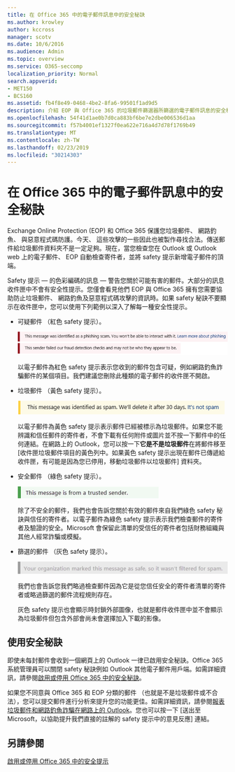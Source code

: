 ```yaml
---
title: 在 Office 365 中的電子郵件訊息中的安全秘訣
ms.author: krowley
author: kccross
manager: scotv
ms.date: 10/6/2016
ms.audience: Admin
ms.topic: overview
ms.service: O365-seccomp
localization_priority: Normal
search.appverid:
- MET150
- BCS160
ms.assetid: fb4f8e49-0468-4be2-8fa6-99501f1ad9d5
description: 介紹 EOP 與 Office 365 的垃圾郵件篩選器所篩選的電子郵件訊息的安全秘訣。
ms.openlocfilehash: 54f41d1ae0b7d0ca883bf6be7e2dbe006536d1aa
ms.sourcegitcommit: f57b4001ef1327f0ea622e716a4d7d78f1769b49
ms.translationtype: MT
ms.contentlocale: zh-TW
ms.lasthandoff: 02/23/2019
ms.locfileid: "30214303"
---
```

# <a name="safety-tips-in-email-messages-in-office-365"></a>在 Office 365 中的電子郵件訊息中的安全秘訣

Exchange Online Protection (EOP) 和 Office 365 保護您垃圾郵件、 網路釣魚、 與惡意程式碼防護。今天、 這些攻擊的一些因此也被製作尋找合法。傳送郵件給垃圾郵件資料夾不是一定足夠。現在，當您檢查您在 Outlook 或 Outlook web 上的電子郵件、 EOP 自動檢查寄件者，並將 safety 提示新增電子郵件的頂端。 
  
Safety 提示 — 的色彩編碼的訊息 — 警告您關於可能有害的郵件。大部分的訊息收件匣中不會有安全性提示。您僅會看見他們 EOP 與 Office 365 擁有您需要協助防止垃圾郵件、 網路釣魚及惡意程式碼攻擊的資訊時。如果 safety 秘訣不要顯示在收件匣中，您可以使用下列範例以深入了解每一種安全性提示。
  
- 可疑郵件 （紅色 safety 提示）。
    
    ![這個螢幕擷取畫面顯示紅色 safety 提示。](media/5078a0be-e556-44a1-b169-09d780d26898.png)
  
    以電子郵件為紅色 safety 提示表示您收到的郵件包含可疑，例如網路釣魚詐騙郵件的某個項目。我們建議您刪除此種類的電子郵件的收件匣不開啟。
    
- 垃圾郵件 （黃色 safety 提示）。
    
    ![這個螢幕擷取畫面顯示為黃色 safety 提示。](media/793c9265-ea44-48fd-a98f-804fadd4163b.png)
  
    以電子郵件為黃色 safety 提示表示郵件已經被標示為垃圾郵件。如果您不能辨識和信任郵件的寄件者，不會下載有任何附件或圖片並不按一下郵件中的任何連結。在網路上的 Outlook，您可以按一下**它是不是垃圾郵件**在將郵件移至 [收件匣垃圾郵件項目的黃色列中。如果黃色 safety 提示出現在郵件已傳遞給收件匣，有可能是因為您已停用，移動垃圾郵件以垃圾郵件] 資料夾。 
    
- 安全郵件 （綠色 safety 提示）。
    
    ![這個螢幕擷取畫面顯示為綠色 safety 提示。](media/acbc11d0-f626-4848-9fbf-66eeeda3f803.png)
  
    除了不安全的郵件，我們也會告訴您關於有效的郵件來自我們綠色 safety 秘訣與信任的寄件者。以電子郵件為綠色 safety 提示表示我們檢查郵件的寄件者及驗證的安全。Microsoft 會保留此清單的受信任的寄件者包括財務組織與其他人經常詐騙或模擬。
    
- 篩選的郵件 （灰色 safety 提示）。
    
    ![這個螢幕擷取畫面顯示為灰色 safety 提示。](media/c4d0cf8f-08e9-4c84-beee-1d9e0b022e0a.png)
  
    我們也會告訴您我們略過檢查郵件因為它是從您信任安全的寄件者清單的寄件者或略過篩選的郵件流程規則存在。 
    
    灰色 safety 提示也會顯示時封鎖外部圖像，也就是郵件收件匣中並不會顯示為垃圾郵件但包含外部會尚未會選擇加入下載的影像。
    
## <a name="working-with-safety-tips"></a>使用安全秘訣

即使未每封郵件會收到一個網頁上的 Outlook 一律已啟用安全秘訣。Office 365 系統管理員可以關閉 safety 秘訣例如 Outlook 其他電子郵件用戶端。如需詳細資訊，請參閱[啟用或停用 Office 365 中的安全秘訣](enable-or-disable-safety-tips.md)。
  
如果您不同意與 Office 365 和 EOP 分類的郵件 （也就是不是垃圾郵件或不合法），您可以提交郵件進行分析來提升您的功能更佳。如需詳細資訊，請參閱[報表垃圾郵件和網路釣魚詐騙在網路上的 Outlook](https://technet.microsoft.com/library/dn594557.aspx)。您也可以按一下 [送出至 Microsoft，以協助提升我們直接的註解的 safety 提示中的意見反應] 連結。
  
## <a name="see-also"></a>另請參閱

[啟用或停用 Office 365 中的安全提示](enable-or-disable-safety-tips.md)

